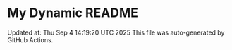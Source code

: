 # My Dynamic README
Updated at: Thu Sep  4 14:19:20 UTC 2025
This file was auto-generated by GitHub Actions.
